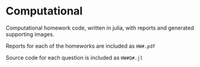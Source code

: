 # Computational
Computational homework code, written in julia, with reports and generated supporting images.

Reports for each of the homeworks are included as
`HW#.pdf`

Source code for each question is included as
`HW#Q#.jl`
